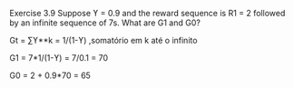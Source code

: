 Exercise 3.9 Suppose ϒ = 0.9 and the reward sequence is R1 = 2 followed by an infinite sequence of 7s. What are G1 and G0?

Gt = ∑ϒ**k = 1/(1-ϒ) ,somatório em k até o infinito

G1 = 7*1/(1-ϒ) = 7/0.1 = 70

G0 = 2 + 0.9*70 = 65


